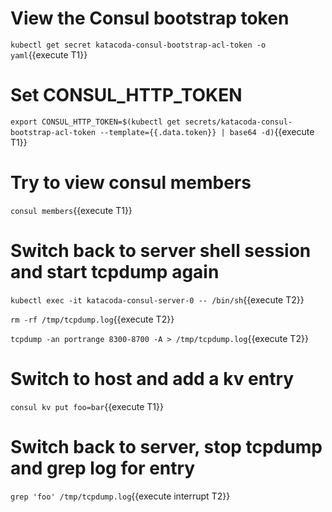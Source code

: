 # View the Consul bootstrap token

`kubectl get secret katacoda-consul-bootstrap-acl-token -o yaml`{{execute T1}}

# Set CONSUL_HTTP_TOKEN

`export CONSUL_HTTP_TOKEN=$(kubectl get secrets/katacoda-consul-bootstrap-acl-token --template={{.data.token}} | base64 -d)`{{execute T1}}

# Try to view consul members

`consul members`{{execute T1}}

# Switch back to server shell session and start tcpdump again

`kubectl exec -it katacoda-consul-server-0 -- /bin/sh`{{execute T2}}

`rm -rf /tmp/tcpdump.log`{{execute T2}}

`tcpdump -an portrange 8300-8700 -A > /tmp/tcpdump.log`{{execute T2}}

# Switch to host and add a kv entry

`consul kv put foo=bar`{{execute T1}}


# Switch back to server, stop tcpdump and grep log for entry

`grep 'foo' /tmp/tcpdump.log`{{execute interrupt T2}}